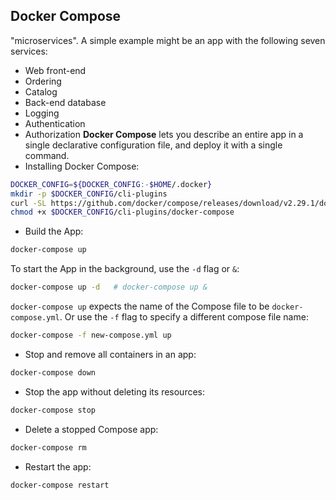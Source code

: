 ## Docker Compose
"microservices". A simple example might be an app with the following seven services:
- Web front-end
- Ordering
- Catalog
- Back-end database
- Logging
- Authentication
- Authorization
**Docker Compose** lets you describe an entire app in a single declarative configuration file, and deploy it with a single command.
- Installing Docker Compose:
```sh
DOCKER_CONFIG=${DOCKER_CONFIG:-$HOME/.docker}
mkdir -p $DOCKER_CONFIG/cli-plugins
curl -SL https://github.com/docker/compose/releases/download/v2.29.1/docker-compose-linux-x86_64 -o $DOCKER_CONFIG/cli-plugins/docker-compose
chmod +x $DOCKER_CONFIG/cli-plugins/docker-compose
```
- Build the App:
```sh
docker-compose up
```
To start the App in the background, use the `-d` flag or `&`:
```sh
docker-compose up -d   # docker-compose up &
```
`docker-compose up` expects the name of the Compose file to be `docker-compose.yml`.
Or use the `-f` flag to specify a different compose file name:
```sh
docker-compose -f new-compose.yml up
```
- Stop and remove all containers in an app:
```sh
docker-compose down
```
- Stop the app without deleting its resources:
```sh
docker-compose stop
```
- Delete a stopped Compose app:
```sh
docker-compose rm
```
- Restart the app:
```sh
docker-compose restart
```